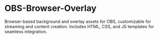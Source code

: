 # OBS-Browser-Overlay
Browser-based background and overlay assets for OBS, customizable for streaming and content creation. Includes HTML, CSS, and JS templates for seamless integration.
